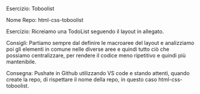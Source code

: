 Esercizio: Toboolist

Nome Repo: html-css-toboolist

Esercizio:
Ricreiamo una TodoList seguendo il layout in allegato.

Consigli:
Partiamo sempre dal definire le macroaree del layout e analizziamo poi gli elementi in comune nelle diverse aree e quindi tutto ciò che possiamo centralizzare, per rendere il codice meno ripetitivo e quindi più mantenibile.

Consegna:
Pushate in Github utilizzando VS code e stando attenti, quando create la repo, di rispettare il nome della repo, in questo caso html-css-toboolist.
